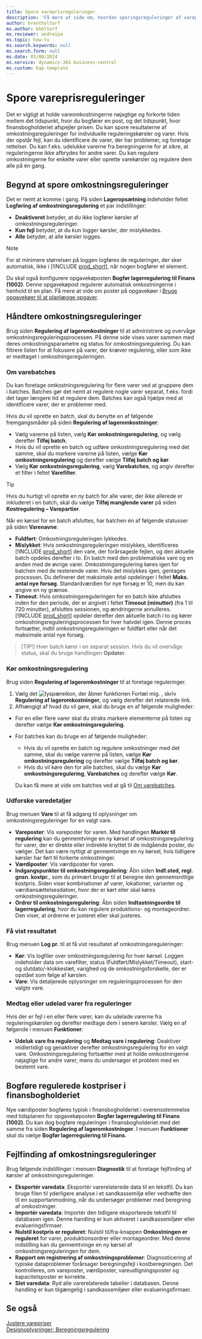 ```yaml
---
title: Spore vareprisreguleringer
description: 'Få mere at vide om, hvordan sporingsreguleringer af varepriser kan hjælpe dig med at holde dine varepriser nøjagtige.'
author: brentholtorf
ms.author: bholtorf
ms.reviewer: andreipa
ms.topic: how-to
ms.search.keywords: null
ms.search.form: null
ms.date: 03/08/2024
ms.service: dynamics-365-business-central
ms.custom: bap-template
---
```


# <a name="track-item-cost-adjustments"></a>Spore vareprisreguleringer

Det er vigtigt at holde vareomkostningerne nøjagtige og forkorte tiden mellem det tidspunkt, hvor du bogfører en post, og det tidspunkt, hvor finansbogholderiet afspejler prisen. Du kan spore resultaterne af omkostningsreguleringer for individuelle reguleringskørsler og varer. Hvis der opstår fejl, kan du identificere de varer, der har problemer, og foretage rettelser. Du kan f.eks. udelukke varerne fra beregningerne for at sikre, at reguleringerne ikke afbrydes for andre varer. Du kan regulere omkostningerne for enkelte varer eller oprette varekørsler og regulere dem alle på én gang.

## <a name="start-tracking-cost-adjustments"></a>Begynd at spore omkostningsreguleringer

Det er nemt at komme i gang. På siden **Lageropsætning** indeholder feltet **Logføring af omkostningsregulering** et par indstillinger:

* **Deaktiveret** betyder, at du ikke logfører kørsler af omkostningsreguleringer.
* **Kun fejl** betyder, at du kun logger kørsler, der mislykkedes.
* **Alle** betyder, at alle kørsler logges.

> [!NOTE]
> For at minimere størrelsen på loggen logføres de reguleringer, der sker automatisk, ikke i [!INCLUDE [prod_short](includes/prod_short.md)], når nogen bogfører et element.

Du skal også konfigurere opgavekøposten **Bogfør lagerregulering til Finans (1002)**. Denne opgavekøpost regulerer automatisk omkostningerne i henhold til en plan. Få mere at vide om poster på opgavekøer i [Bruge opgavekøer til at planlægge opgaver](admin-job-queues-schedule-tasks.md).

## <a name="manage-cost-adjustments"></a>Håndtere omkostningsreguleringer

Brug siden **Regulering af lageromkostninger** til at administrere og overvåge omkostningsreguleringsprocessen. På denne side vises varer sammen med deres omkostningsparametre og status for omkostningsregulering. Du kan filtrere listen for at fokusere på varer, der kræver regulering, eller som ikke er medtaget i omkostningsreguleringen.

### <a name="about-item-batches"></a>Om varebatches

Du kan foretage omkostningsregulering for flere varer ved at gruppere dem i batches. Batches gør det nemt at regulere nogle varer separat, f.eks. fordi det tager længere tid at regulere dem. Batches kan også hjælpe med at identificere varer, der er problemer med.

Hvis du vil oprette en batch, skal du benytte en af følgende fremgangsmåder på siden **Regulering af lageromkostninger**:

* Vælg varerne på listen, vælg **Kør omkostningsregulering**, og vælg derefter **Tilføj batch**.
* Hvis du vil oprette en batch og udføre omkostningsregulering med det samme, skal du markere varerne på listen, vælge **Kør omkostningsregulering** og derefter vælge **Tilføj batch og kør**.
* Vælg **Kør omkostningsregulering**, vælg **Varebatches**, og angiv derefter et filter i feltet **Varefilter**.
  
> [!TIP]
> Hvis du hurtigt vil oprette en ny batch for alle varer, der ikke allerede er inkluderet i en batch, skal du vælge **Tilføj manglende varer** på siden **Kostregulering – Varepartier**.

Når en kørsel for en batch afsluttes, har batchen én af følgende statusser på siden **Varenavne**:

* **Fuldført**: Omkostningsreguleringen lykkedes.
* **Mislykket**: Hvis omkostningsreguleringen mislykkes, identificeres [!INCLUDE [prod_short](includes/prod_short.md)] den vare, der forårsagede fejlen, og den aktuelle batch opdeles derefter i to. En batch med den problematiske vare og en anden med de øvrige varer. Omkostningsregulering køres igen for batchen med de resterende varer. Hvis det mislykkes igen, gentages processen. Du definerer det maksimale antal opdelinger i feltet **Maks. antal nye forsøg**. Standardværdien for nye forsøg er 10, men du kan angive en ny grænse.
* **Timeout**: Hvis omkostningsreguleringen for en batch ikke afsluttes inden for den periode, der er angivet i feltet **Timeout (minutter)** (fra 1 til 720 minutter), afsluttes sessionen, og ændringerne annulleres. [!INCLUDE [prod_short](includes/prod_short.md)] opdeler derefter den aktuelle batch i to og kører omkostningsreguleringsprocessen for hver halvdel igen. Denne proces fortsætter, indtil omkostningsreguleringen er fuldført eller når det maksimale antal nye forsøg.

> [TIP!] Hver batch kører i en separat session. Hvis du vil overvåge status, skal du bruge handlingen **Opdater**.

### <a name="run-cost-adjustment"></a>Kør omkostningsregulering

Brug siden **Regulering af lageromkostninger** til at foretage reguleringer.

1. Vælg det ![lyspæreikon, der åbner funktionen Fortæl mig.](media/ui-search/search_small.png "Fortæl mig, hvad du vil foretage dig") , skriv **Regulering af lageromkostninger**, og vælg derefter det relaterede link.
1. Afhængigt af hvad du vil gøre, skal du bruge en af følgende muligheder:

  * For en eller flere varer skal du straks markere elementerne på listen og derefter vælge **Kør omkostningsregulering**.
  * For batches kan du bruge en af følgende muligheder:

    * Hvis du vil oprette en batch og regulere omkostninger med det samme, skal du vælge varerne på listen, vælge **Kør omkostningsregulering** og derefter vælge **Tilføj batch og kør**.
    * Hvis du vil køre den for alle batches, skal du vælge **Kør omkostningsregulering**, **Varebatches** og derefter vælge **Kør**.
    
    Du kan få mere at vide om batches ved at gå til [Om varebatches](#about-item-batches).

### <a name="explore-item-details"></a>Udforske varedetaljer

Brug menuen **Vare** til at få adgang til oplysninger om omkostningsreguleringer for en valgt vare.

* **Vareposter**: Vis vareposter for varen. Med handlingen **Markér til regulering** kan du gennemtvinge en ny kørsel af omkostningsregulering for varer, der er direkte eller indirekte knyttet til de indgående poster, du vælger. Det kan være nyttigt at gennemtvinge en ny kørsel, hvis tidligere kørsler har ført til forkerte omkostninger.
* **Værdiposter**: Vis værdiposter for varen.
* **Indgangspunkter til omkostningsregulering**: Åbn siden **Indf.sted, regl. gnsn. kostpr.**, som du primært bruger til at beregne den gennemsnitlige kostpris. Siden viser kombinationer af varer, lokationer, varianter og værdiansættelsesdatoer, hvor der er kørt eller skal køres omkostningsreguleringer.
* **Ordrer til omkostningsregulering**: Åbn siden **Indtastningsordre til lagerregulering**, hvor du kan regulere produktions- og montageordrer. Den viser, at ordrerne er justeret eller skal justeres.

### <a name="view-the-outcome"></a>Få vist resultatet

Brug menuen **Log pr.** til at få vist resultatet af omkostningsreguleringer:

* **Kør**: Vis logfiler over omkostningsregulering for hver kørsel. Loggen indeholder data om varefilter, status (Fuldført/Mislykket/Timeout), start- og slutdato/-klokkeslæt, varighed og de omkostningsforskelle, der er opstået som følge af kørslen.
* **Vare**: Vis detaljerede oplysninger om reguleringsprocessen for den valgte vare.

### <a name="include-or-exclude-items-from-adjustments"></a>Medtag eller udelad varer fra reguleringer

Hvis der er fejl i en eller flere varer, kan du udelade varerne fra reguleringskørslen og derefter medtage dem i senere kørsler. Vælg en af følgende i menuen **Funktioner**:

* **Udeluk vare fra regulering** og **Medtag vare i regulering**: Deaktiver midlertidigt og genaktiver derefter omkostningsregulering for en valgt vare. Omkostningsregulering fortsætter med at holde omkostningerne nøjagtige for andre varer, mens du undersøger et problem med en bestemt vare.

## <a name="post-adjusted-costs-to-the-general-ledger"></a>Bogføre regulerede kostpriser i finansbogholderiet

Nye værdiposter bogføres typisk i finansbogholderiet i overensstemmelse med tidsplanen for opgavekøposten **Bogfør lagerregulering til Finans (1002)**. Du kan dog bogføre reguleringer i finansbogholderiet med det samme fra siden **Regulering af lageromkostninger**. I menuen **Funktioner** skal du vælge **Bogfør lagerregulering til Finans**.

## <a name="troubleshoot-cost-adjustments"></a>Fejlfinding af omkostningsreguleringer

Brug følgende indstillinger i menuen **Diagnostik** til at foretage fejlfinding af kørsler af omkostningsreguleringer.

* **Eksportér varedata**: Eksportér varerelaterede data til en tekstfil. Du kan bruge filen til yderligere analyse i et sandkassemiljø eller vedhæfte den til en supportanmodning, når du undersøger problemer med beregning af omkostninger.
* **Importér varedata**: Importér den tidligere eksporterede tekstfil til databasen igen. Denne handling er kun aktiveret i sandkassemiljøer eller evalueringsfirmaer.
* **Nulstil kostpris er reguleret**: Nulstil til/fra-knappen **Omkostningen er reguleret** for varer, produktionsordrer eller montageordrer. Med denne indstilling kan du gennemtvinge en ny kørsel af omkostningsreguleringen for dem.
* **Rapport om registrering af omkostningsproblemer**: Diagnosticering af typiske dataproblemer forårsager beregningsfejl i kostberegningen. Det kontrolleres, om vareposter, værdiposter, vareudligningsposter og kapacitetsposter er korrekte.
* **Slet varedata**: Ryd alle varerelaterede tabeller i databasen. Denne handling er kun tilgængelig i sandkassemiljøer eller evalueringsfirmaer.

## <a name="see-also"></a>Se også

[Justere varepriser](inventory-how-adjust-item-costs.md)  
[Designoplysninger: Beregningsregulering](design-details-cost-adjustment.md)  
